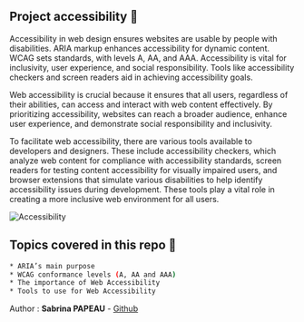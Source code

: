 ## Project accessibility 📌
 
Accessibility in web design ensures websites are usable by people with disabilities. ARIA markup enhances accessibility for dynamic content. WCAG sets standards, with levels A, AA, and AAA. Accessibility is vital for inclusivity, user experience, and social responsibility. Tools like accessibility checkers and screen readers aid in achieving accessibility goals.  

Web accessibility is crucial because it ensures that all users, regardless of their abilities, can access and interact with web content effectively. By prioritizing accessibility, websites can reach a broader audience, enhance user experience, and demonstrate social responsibility and inclusivity.  

To facilitate web accessibility, there are various tools available to developers and designers. These include accessibility checkers, which analyze web content for compliance with accessibility standards, screen readers for testing content accessibility for visually impaired users, and browser extensions that simulate various disabilities to help identify accessibility issues during development. These tools play a vital role in creating a more inclusive web environment for all users.  

![Accessibility](https://zupimages.net/up/24/17/fcjx.jpg)

##  Topics covered in this repo 📌

```sh
* ARIA’s main purpose  
* WCAG conformance levels (A, AA and AAA)  
* The importance of Web Accessibility  
* Tools to use for Web Accessibility    
```

Author  :  **Sabrina PAPEAU** - [Github](https://github.com/Holbiwan)
